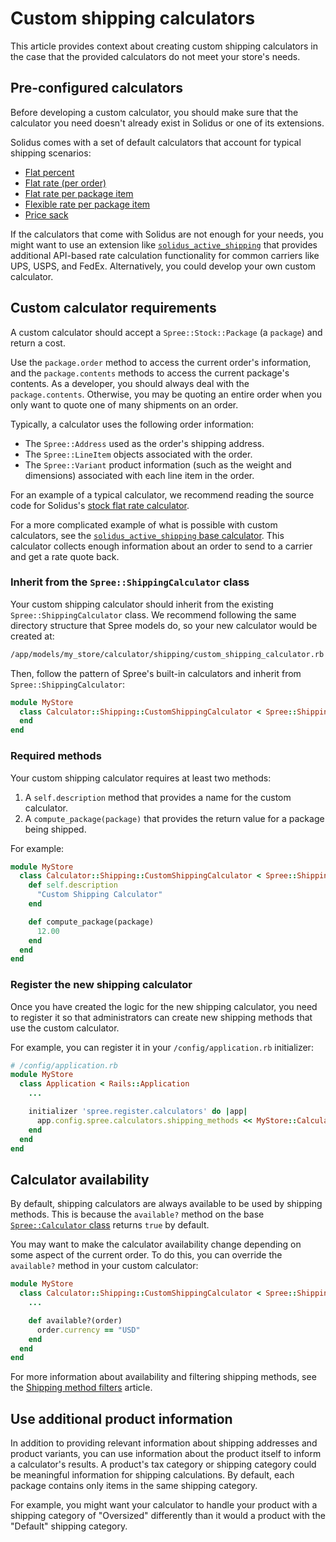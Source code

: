 # Custom shipping calculators

This article provides context about creating custom shipping calculators in the
case that the provided calculators do not meet your store's needs.

## Pre-configured calculators

Before developing a custom calculator, you should make sure that the calculator
you need doesn't already exist in Solidus or one of its extensions.

Solidus comes with a set of default calculators that account for typical
shipping scenarios:

- [Flat percent](https://github.com/solidusio/solidus/blob/master/core/app/models/spree/calculator/shipping/flat_percent_item_total.rb)
- [Flat rate (per order)](https://github.com/solidusio/solidus/blob/master/core/app/models/spree/calculator/shipping/flat_rate.rb)
- [Flat rate per package item](https://github.com/solidusio/solidus/blob/master/core/app/models/spree/calculator/shipping/per_item.rb)
- [Flexible rate per package item](https://github.com/solidusio/solidus/blob/master/core/app/models/spree/calculator/shipping/flexi_rate.rb)
- [Price sack](https://github.com/solidusio/solidus/blob/master/core/app/models/spree/calculator/shipping/price_sack.rb)

If the calculators that come with Solidus are not enough for your needs, you
might want to use an extension like
[`solidus_active_shipping`][solidus-active-shipping] that provides additional
API-based rate calculation functionality for common carriers like UPS, USPS, and
FedEx. Alternatively, you could develop your own custom calculator.

[solidus-active-shipping]: solidus-active-shipping-extension.md

## Custom calculator requirements

A custom calculator should accept a `Spree::Stock::Package` (a `package`) and
return a cost.

Use the `package.order` method to access the current order's information, and
the `package.contents` methods to access the current package's contents. As a
developer, you should always deal with the `package.contents`. Otherwise, you
may be quoting an entire order when you only want to quote one of many shipments
on an order.

<!-- TODO:
  So far, the shipments documentation doesn't go into packages in any details.
  These references by themselves are not enough. What is the purpose of a
  "package" that is distinctive from a "shipment".
-->

Typically, a calculator uses the following order information:

- The `Spree::Address` used as the order's shipping address.
- The `Spree::LineItem` objects associated with the order.
- The `Spree::Variant` product information (such as the weight and dimensions)
  associated with each line item in the order.

For an example of a typical calculator, we recommend reading the source code for
Solidus's [stock flat rate calculator][flat-rate-source].

For a more complicated example of what is possible with custom calculators, see
the [`solidus_active_shipping` base calculator][base-calculator-source]. This
calculator collects enough information about an order to send to a carrier and
get a rate quote back.

[flat-rate-source]: https://github.com/solidusio/solidus/blob/master/core/app/models/spree/calculator/shipping/flat_rate.rb
[base-calculator-source]: https://github.com/solidusio-contrib/solidus_active_shipping/blob/master/app/models/spree/calculator/shipping/active_shipping/base.rb

### Inherit from the `Spree::ShippingCalculator` class

Your custom shipping calculator should inherit from the existing
`Spree::ShippingCalculator` class. We recommend following the same directory
structure that Spree models do, so your new calculator would be created at:

```bash
/app/models/my_store/calculator/shipping/custom_shipping_calculator.rb
```

Then, follow the pattern of Spree's built-in calculators and inherit from
`Spree::ShippingCalculator`:

```ruby
module MyStore
  class Calculator::Shipping::CustomShippingCalculator < Spree::ShippingCalculator
  end
end
```

### Required methods

Your custom shipping calculator requires at least two methods:

1. A `self.description` method that provides a name for the custom calculator.
2. A `compute_package(package)` that provides the return value for a package
   being shipped.

For example:

```ruby
module MyStore
  class Calculator::Shipping::CustomShippingCalculator < Spree::ShippingCalculator
    def self.description
      "Custom Shipping Calculator"
    end

    def compute_package(package)
      12.00
    end
  end
end
```

<!-- TODO:
  This example code gets developers some of the way there, but could be improved
  to be more realistic. See the built-in shipping calculators for more realistic
  `compute_package` definitions.
-->

### Register the new shipping calculator

Once you have created the logic for the new shipping calculator, you need to
register it so that administrators can create new shipping methods that use the
custom calculator.

For example, you can register it in your `/config/application.rb` initializer:

```ruby
# /config/application.rb
module MyStore
  class Application < Rails::Application
    ...

    initializer 'spree.register.calculators' do |app|
      app.config.spree.calculators.shipping_methods << MyStore::Calculator::Shipping::CustomShippingCalculator
    end
  end
end
```

## Calculator availability

By default, shipping calculators are always available to be used by shipping
methods. This is because the `available?` method on the base
[`Spree::Calculator` class][calculator-class] returns `true` by default.

You may want to make the calculator availability change depending on some aspect
of the current order. To do this, you can override the `available?` method in
your custom calculator:

```ruby
module MyStore
  class Calculator::Shipping::CustomShippingCalculator < Spree::ShippingCalculator
    ...

    def available?(order)
      order.currency == "USD"
    end
  end
end
```

For more information about availability and filtering shipping methods, see the
[Shipping method filters][shipping-method-filters] article.

[calculator-class]: https://github.com/solidusio/solidus/blob/master/core/app/models/spree/calculator.rb
[shipping-method-filters]: shipping-method-filters.md

## Use additional product information

In addition to providing relevant information about shipping addresses and
product variants, you can use information about the product itself to inform a
calculator's results. A product's tax category or shipping category could be
meaningful information for shipping calculations. By default, each package
contains only items in the same shipping category.

For example, you might want your calculator to handle your product with a
shipping category of "Oversized" differently than it would a product with the
"Default" shipping category.

<!-- TODO:
  Add an example code block or a link to some Solidus code that shows a
  calculator taking advantage of shipping categories and/or tax categories to
  produce a specific result.
-->

